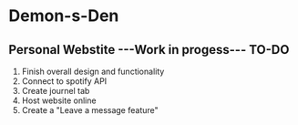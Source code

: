 # Demon-s-Den
Personal Webstite
---Work in progess---
TO-DO
--------------------------
1. Finish overall design and functionality
2. Connect to spotify API
3. Create journel tab
4. Host website online
5. Create a "Leave a message feature"
